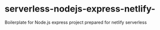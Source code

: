 # serverless-nodejs-express-netlify-
Boilerplate for  Node.js express project prepared for netlify serverless

